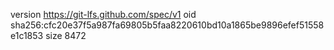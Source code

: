 version https://git-lfs.github.com/spec/v1
oid sha256:cfc20e37f5a987fa69805b5faa8220610bd10a1865be9896efef51558e1c1853
size 8472
